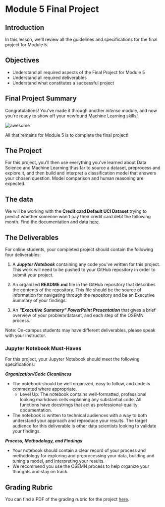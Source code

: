 
# Module 5 Final Project


## Introduction

In this lesson, we'll review all the guidelines and specifications for the final project for Module 5.


## Objectives

* Understand all required aspects of the Final Project for Module 5
* Understand all required deliverables
* Understand what constitutes a successful project

## Final Project Summary

Congratulations! You've made it through another _intense_ module, and now you're ready to show off your newfound Machine Learning skills!

![awesome](https://raw.githubusercontent.com/learn-co-curriculum/dsc-mod-5-project/master/smart.gif)

All that remains for Module 5 is to complete the final project!

## The Project

For this project, you'll then use everything you've learned about Data Science and Machine Learning thus far to source a dataset, preprocess and explore it, and then build and interpret a classification model that answers your chosen question.
Model comparison and human reasoning are expected.

## The data

We will be working with the **Credit card Default UCI Dataset** trying to predict whether someone won't pay their credit card debt the following month.
Find the documentation and data [here](https://archive.ics.uci.edu/ml/datasets/default+of+credit+card+clients).



## The Deliverables

For online students, your completed project should contain the following four deliverables:

1. A **_Jupyter Notebook_** containing any code you've written for this project. This work will need to be pushed to your GitHub repository in order to submit your project.

2. An organized **README.md** file in the GitHub repository that describes the contents of the repository. This file should be the source of information for navigating through the repository and be an Executive Summary of your findings.

3. An **_"Executive Summary" PowerPoint Presentation_** that gives a brief overview of your problem/dataset, and each step of the OSEMN process.

Note: On-campus students may have different deliverables, please speak with your instructor.

### Jupyter Notebook Must-Haves

For this project, your Jupyter Notebook should meet the following specifications:

**_Organization/Code Cleanliness_**

* The notebook should be well organized, easy to follow, and code is commented where appropriate.  
    * Level Up: The notebook contains well-formatted, professional looking markdown cells explaining any substantial code. All functions have docstrings that act as professional-quality documentation.  
* The notebook is written to technical audiences with a way to both understand your approach and reproduce your results. The target audience for this deliverable is other data scientists looking to validate your findings.  

**_Process, Methodology, and Findings_**

* Your notebook should contain a clear record of your process and methodology for exploring and preprocessing your data, building and tuning a model, and interpreting your results.
* We recommend you use the OSEMN process to help organize your thoughts and stay on track.

## Grading Rubric

You can find a PDF of the grading rubric for the project [here](https://github.com/learn-co-curriculum/dsc-mod-5-project/blob/master/module5_project_rubric.pdf).
